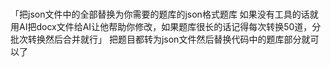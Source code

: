 #####
「把json文件中的全部替换为你需要的题库的json格式题库
如果没有工具的话就用AI把docx文件给AI让他帮助你修改，如果题库很长的话记得每次转换50道，分批次转换然后合并就行」
把题目都转为json文件然后替换代码中的题库部分就可以了
